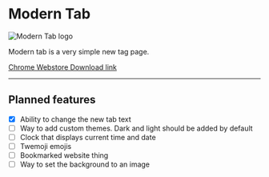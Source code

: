 # Modern Tab
![Modern Tab logo](https://lh3.googleusercontent.com/KYnN-60WHwMaFX7A1ptTuU0tpZdLyPiULQ_qrL38GRBMfd-9DtWmKRrcr1HLXa2U09tftzeiFVZ5ioK1MLi-sr1e_g=w640-h400-e365-rj-sc0x00ffffff)

Modern tab is a very simple new tag page.

[Chrome Webstore Download link](https://chrome.google.com/webstore/detail/modern-tab/nhinknbcpfcdhpifbpkkbemkbejikidm?hl=en&authuser=0)

<hr>

## Planned features
- [x] Ability to change the new tab text
- [ ] Way to add custom themes. Dark and light should be added by default
- [ ] Clock that displays current time and date
- [ ] Twemoji emojis
- [ ] Bookmarked website thing
- [ ] Way to set the background to an image